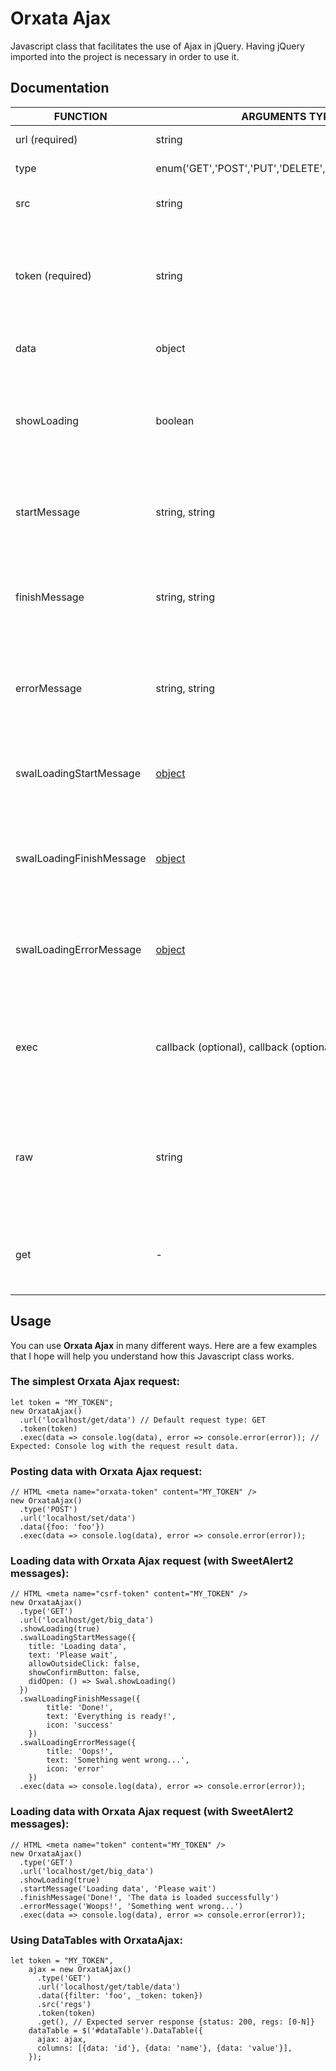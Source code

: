 # Orxata Ajax
Javascript class that facilitates the use of Ajax in jQuery. Having jQuery imported into the project is necessary in order to use it.

## Documentation

| FUNCTION  | ARGUMENTS TYPE | DESCRIPTION |
| --- | --- | -- |
| url (required) | string | Sets the url the request  |
| type | enum('GET','POST','PUT','DELETE','OPTIONS','PATCH') | Sets the type of the request |
| src | string | Sets the data source of the request |
| token (required) | string | Sets the token of the request. You can add it on js or set it on a meta tag with a name ended with "token" |
| data | object | Sets the arguments for the request |
| showLoading | boolean | True will show SweetAlert2 messages when the request starts, ends, or when an error occurs |
| startMessage | string, string | User friendly way to set the start message. Required showLoading = true |
| finishMessage | string, string | User friendly way to set the finish message. Required showLoading = true |
| errorMessage | string, string | User friendly way to set the error message. Required showLoading = true |
| swalLoadingStartMessage | [object](https://sweetalert2.github.io/) | SweetAlert2 way to set the start message. Required showLoading = true |
| swalLoadingFinishMessage | [object](https://sweetalert2.github.io/) | SweetAlert2 way to set the request end message. Required showLoading = true |
| swalLoadingErrorMessage | [object](https://sweetalert2.github.io/) | SweetAlert2 way to set the request error message. Required showLoading = true |
| exec | callback (optional), callback (optional) | Executes the Ajax request. Success and fail callback params will execute the callback functions |
| raw | string | Ables to set up the Ajax request object with raw options (\`url: 'localhost/foo', type: 'POST', data:{foo: "foo"}\`) |
| get | - | Returns the ajax request as a data feeder (for DataTables for example) |

## Usage
You can use **Orxata Ajax** in many different ways. Here are a few examples that I hope will help you understand how this Javascript class works.

### The simplest Orxata Ajax request:
```
let token = "MY_TOKEN";
new OrxataAjax()
  .url('localhost/get/data') // Default request type: GET
  .token(token)
  .exec(data => console.log(data), error => console.error(error)); // Expected: Console log with the request result data.
```

### Posting data with Orxata Ajax request:
```
// HTML <meta name="orxata-token" content="MY_TOKEN" />
new OrxataAjax()
  .type('POST')
  .url('localhost/set/data') 
  .data({foo: 'foo'}) 
  .exec(data => console.log(data), error => console.error(error)); 
```

### Loading data with Orxata Ajax request (with SweetAlert2 messages):
```
// HTML <meta name="csrf-token" content="MY_TOKEN" />
new OrxataAjax()
  .type('GET')
  .url('localhost/get/big_data') 
  .showLoading(true)
  .swalLoadingStartMessage({
    title: 'Loading data',
    text: 'Please wait',
    allowOutsideClick: false,
    showConfirmButton: false,
    didOpen: () => Swal.showLoading()
  })
  .swalLoadingFinishMessage({ 
        title: 'Done!',
        text: 'Everything is ready!',
        icon: 'success'
    })
  .swalLoadingErrorMessage({ 
        title: 'Oops!',
        text: 'Something went wrong...',
        icon: 'error'
    })
  .exec(data => console.log(data), error => console.error(error)); 
```

### Loading data with Orxata Ajax request (with SweetAlert2 messages):
```
// HTML <meta name="token" content="MY_TOKEN" />
new OrxataAjax()
  .type('GET')
  .url('localhost/get/big_data') 
  .showLoading(true)
  .startMessage('Loading data', 'Please wait')
  .finishMessage('Done!', 'The data is loaded successfully')
  .errorMessage('Woops!', 'Something went wrong...')
  .exec(data => console.log(data), error => console.error(error)); 
```

### Using DataTables with OrxataAjax:
```
let token = "MY_TOKEN",
    ajax = new OrxataAjax()
      .type('GET')
      .url('localhost/get/table/data')
      .data({filter: 'foo', _token: token})
      .src('regs')
      .token(token)
      .get(), // Expected server response {status: 200, regs: [0-N]}
    dataTable = $('#dataTable').DataTable({
      ajax: ajax,
      columns: [{data: 'id'}, {data: 'name'}, {data: 'value'}],
    });
```
